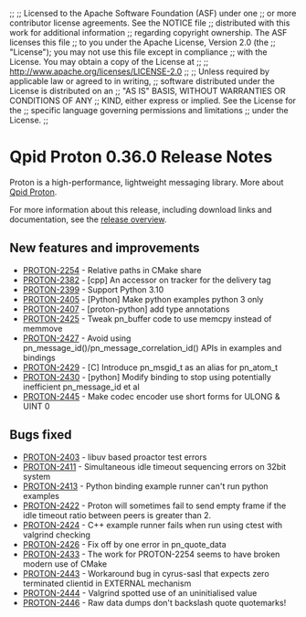 ;;
;; Licensed to the Apache Software Foundation (ASF) under one
;; or more contributor license agreements.  See the NOTICE file
;; distributed with this work for additional information
;; regarding copyright ownership.  The ASF licenses this file
;; to you under the Apache License, Version 2.0 (the
;; "License"); you may not use this file except in compliance
;; with the License.  You may obtain a copy of the License at
;; 
;;   http://www.apache.org/licenses/LICENSE-2.0
;; 
;; Unless required by applicable law or agreed to in writing,
;; software distributed under the License is distributed on an
;; "AS IS" BASIS, WITHOUT WARRANTIES OR CONDITIONS OF ANY
;; KIND, either express or implied.  See the License for the
;; specific language governing permissions and limitations
;; under the License.
;;

# Qpid Proton 0.36.0 Release Notes

Proton is a high-performance, lightweight messaging library. More
about [Qpid Proton]({{site_url}}/proton/index.html).

For more information about this release, including download links and
documentation, see the [release overview](index.html).


## New features and improvements

 - [PROTON-2254](https://issues.apache.org/jira/browse/PROTON-2254) - Relative paths in CMake share
 - [PROTON-2382](https://issues.apache.org/jira/browse/PROTON-2382) - [cpp] An accessor on tracker for the delivery tag
 - [PROTON-2399](https://issues.apache.org/jira/browse/PROTON-2399) - Support Python 3.10
 - [PROTON-2405](https://issues.apache.org/jira/browse/PROTON-2405) - [Python] Make python examples python 3 only
 - [PROTON-2407](https://issues.apache.org/jira/browse/PROTON-2407) - [proton-python] add type annotations
 - [PROTON-2425](https://issues.apache.org/jira/browse/PROTON-2425) - Tweak pn_buffer code to use memcpy instead of memmove
 - [PROTON-2427](https://issues.apache.org/jira/browse/PROTON-2427) - Avoid using pn_message_id()/pn_message_correlation_id() APIs in examples and bindings
 - [PROTON-2429](https://issues.apache.org/jira/browse/PROTON-2429) - [C] Introduce pn_msgid_t as an alias for pn_atom_t
 - [PROTON-2430](https://issues.apache.org/jira/browse/PROTON-2430) - [python] Modify binding to stop using potentially inefficient pn_message_id et al
 - [PROTON-2445](https://issues.apache.org/jira/browse/PROTON-2445) - Make codec encoder use short forms for  ULONG &amp; UINT 0

## Bugs fixed

 - [PROTON-2403](https://issues.apache.org/jira/browse/PROTON-2403) - libuv based proactor test errors
 - [PROTON-2411](https://issues.apache.org/jira/browse/PROTON-2411) - Simultaneous idle timeout sequencing errors on 32bit system
 - [PROTON-2413](https://issues.apache.org/jira/browse/PROTON-2413) - Python binding example runner can't run python examples
 - [PROTON-2422](https://issues.apache.org/jira/browse/PROTON-2422) - Proton will sometimes fail to send empty frame if the idle timeout ratio between peers is greater than 2. 
 - [PROTON-2424](https://issues.apache.org/jira/browse/PROTON-2424) - C++ example runner fails when run using ctest with valgrind checking
 - [PROTON-2426](https://issues.apache.org/jira/browse/PROTON-2426) - Fix off by one error in pn_quote_data
 - [PROTON-2433](https://issues.apache.org/jira/browse/PROTON-2433) - The work for PROTON-2254 seems to have broken modern use of CMake
 - [PROTON-2443](https://issues.apache.org/jira/browse/PROTON-2443) - Workaround bug in cyrus-sasl that expects zero terminated clientid in EXTERNAL mechanism
 - [PROTON-2444](https://issues.apache.org/jira/browse/PROTON-2444) - Valgrind spotted use of an uninitialised value
 - [PROTON-2446](https://issues.apache.org/jira/browse/PROTON-2446) - Raw data dumps don't backslash quote quotemarks!